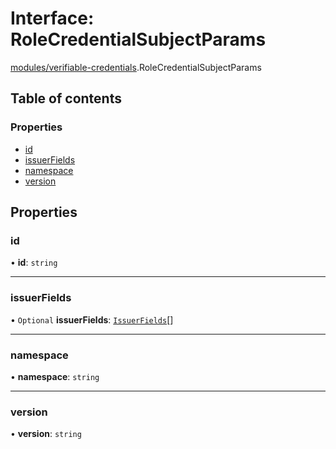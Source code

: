 # Interface: RoleCredentialSubjectParams

[modules/verifiable-credentials](../modules/modules_verifiable_credentials.md).RoleCredentialSubjectParams

## Table of contents

### Properties

- [id](modules_verifiable_credentials.RoleCredentialSubjectParams.md#id)
- [issuerFields](modules_verifiable_credentials.RoleCredentialSubjectParams.md#issuerfields)
- [namespace](modules_verifiable_credentials.RoleCredentialSubjectParams.md#namespace)
- [version](modules_verifiable_credentials.RoleCredentialSubjectParams.md#version)

## Properties

### id

• **id**: `string`

___

### issuerFields

• `Optional` **issuerFields**: [`IssuerFields`](modules_verifiable_credentials.IssuerFields.md)[]

___

### namespace

• **namespace**: `string`

___

### version

• **version**: `string`
